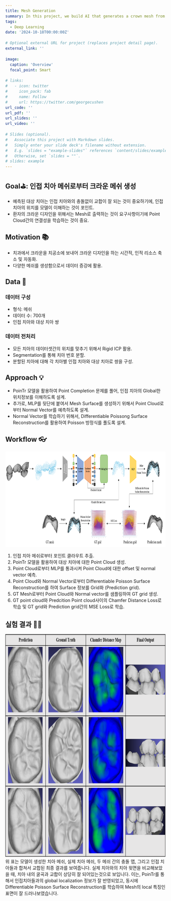 ```yaml
---
title: Mesh Generation
summary: In this project, we build AI that generates a crown mesh from neighborhood tooth mesh.
tags:
  - Deep Learning
date: '2024-10-18T00:00:00Z'

# Optional external URL for project (replaces project detail page).
external_link: ''

image:
  caption: 'Overview'
  focal_point: Smart

# links:
#   - icon: twitter
#     icon_pack: fab
#     name: Follow
#     url: https://twitter.com/georgecushen
url_code: ''
url_pdf: ''
url_slides: ''
url_video: ''

# Slides (optional).
#   Associate this project with Markdown slides.
#   Simply enter your slide deck's filename without extension.
#   E.g. `slides = "example-slides"` references `content/slides/example-slides.md`.
#   Otherwise, set `slides = ""`.
# slides: example
---
```


## Goal⛳️: 인접 치아 메쉬로부터 크라운 메쉬 생성
* 예측된 대상 치아는 인접 치아와의 충돌없이 교합이 잘 되는 것이 중요하기에, 인접 치아의 위치를 모델이 이해하는 것이 포인트.
* 환자의 크라운 디자인을 위해서는 Mesh로 출력하는 것이 요구사항이기에 Point Cloud간의 연결성을 학습하는 것이 중요.



## Motivation 📚
 * 치과에서 크라운을 치공소에 보내어 크라운 디자인을 하는 시간적, 인적 리소스 축소 및 자동화.
 * 다양한 메쉬를 생성함으로서 데이터 증강에 활용.


## Data 🏦

### 데이터 구성
* 형식: 메쉬
* 데이터 수: 700개
* 인접 치아와 대상 치아 쌍

### 데이터 전처리
* 모든 치아의 데이터셋간의 위치를 맞추기 위해서 Rigid ICP 활용.
* Segmentation를 통해 치아 번호 분할.
* 분할된 치아에 대해 각 치아별 인접 치아와 대상 치아로 쌍을 구성.

## Approach 💡
* PoinTr 모델을 활용하여 Point Completion 문제를 풀어, 인접 치아의 Global한 위치정보를 이해하도록 설계. 
* 추가로, MLP를 뒷단에 붙여서 Mesh Surface를 생성하기 위해서 Point Cloud로부터 Normal Vector를 예측하도록 설계.
* Normal Vector를 학습하기 위해서, Differentiable Poissong Surface Reconstruction를 활용하여 Poisson 방정식를 풀도록 설계.


## Workflow 👓
<img src="workflow.png" width="900px" height="300px" title="workflow" alt="workflow"></img><br/>
1. 인접 치아 메쉬로부터 포인트 클라우트 추출.
2. PoinTr 모델을 활용하여 대상 치아에 대한 Point Cloud 생성.
3. Point Cloud로부터 MLP를 통과시켜 Point Cloud에 대한 offset 및 normal vector 예측.
4. Point Cloud와 Normal Vector로부터 Differentiable Poisson Surface Reconstruction를 하여 Surface 정보를 Grid화 (Prediction grid).
5. GT Mesh로부터 Point Cloud와 Normal vector를 샘플링하여 GT grid 생성.
6. GT point cloud와 Predcition Point cloud사이의 Chamfer Distance Loss로 학습 및 GT grid와 Prediction grid간의 MSE Loss로 학습.



## 실험 결과 👨‍🔬
<img src="result.png" width="900px" height="700px" title="result" alt="result"></img><br/>
위 표는 모델이 생성한 치아 메쉬, 실제 치아 메쉬, 두 메쉬 간의 충돌 맵, 그리고 인접 치아들과 합쳐서 교합된 최종 결과를 보여줍니다.
실제 치아와의 치아 윗면을 비교해보았을 때, 치아 내의 굴곡과 교합이 상당히 잘 되어있는것으로 보입니다. 이는, PoinTr를 통해서 인접치아들과의 global localization 정보가 잘 반영되었고, 동시에 Differentiable Poisson Surface Reconstruction를 학습하여 Mesh의 local 특징인 표면이 잘 드러나보였습니다. 